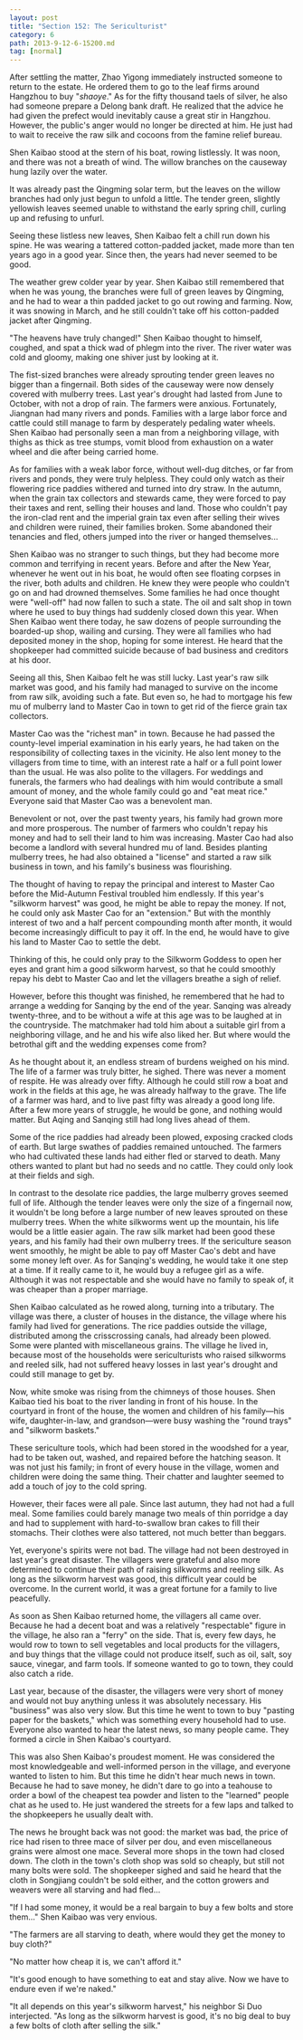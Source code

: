 ```yaml
---
layout: post
title: "Section 152: The Sericulturist"
category: 6
path: 2013-9-12-6-15200.md
tag: [normal]
---
```


After settling the matter, Zhao Yigong immediately instructed someone to return to the estate. He ordered them to go to the leaf firms around Hangzhou to buy "*shaoye*." As for the fifty thousand taels of silver, he also had someone prepare a Delong bank draft. He realized that the advice he had given the prefect would inevitably cause a great stir in Hangzhou. However, the public's anger would no longer be directed at him. He just had to wait to receive the raw silk and cocoons from the famine relief bureau.

Shen Kaibao stood at the stern of his boat, rowing listlessly. It was noon, and there was not a breath of wind. The willow branches on the causeway hung lazily over the water.

It was already past the Qingming solar term, but the leaves on the willow branches had only just begun to unfold a little. The tender green, slightly yellowish leaves seemed unable to withstand the early spring chill, curling up and refusing to unfurl.

Seeing these listless new leaves, Shen Kaibao felt a chill run down his spine. He was wearing a tattered cotton-padded jacket, made more than ten years ago in a good year. Since then, the years had never seemed to be good.

The weather grew colder year by year. Shen Kaibao still remembered that when he was young, the branches were full of green leaves by Qingming, and he had to wear a thin padded jacket to go out rowing and farming. Now, it was snowing in March, and he still couldn't take off his cotton-padded jacket after Qingming.

"The heavens have truly changed!" Shen Kaibao thought to himself, coughed, and spat a thick wad of phlegm into the river. The river water was cold and gloomy, making one shiver just by looking at it.

The fist-sized branches were already sprouting tender green leaves no bigger than a fingernail. Both sides of the causeway were now densely covered with mulberry trees. Last year's drought had lasted from June to October, with not a drop of rain. The farmers were anxious. Fortunately, Jiangnan had many rivers and ponds. Families with a large labor force and cattle could still manage to farm by desperately pedaling water wheels. Shen Kaibao had personally seen a man from a neighboring village, with thighs as thick as tree stumps, vomit blood from exhaustion on a water wheel and die after being carried home.

As for families with a weak labor force, without well-dug ditches, or far from rivers and ponds, they were truly helpless. They could only watch as their flowering rice paddies withered and turned into dry straw. In the autumn, when the grain tax collectors and stewards came, they were forced to pay their taxes and rent, selling their houses and land. Those who couldn't pay the iron-clad rent and the imperial grain tax even after selling their wives and children were ruined, their families broken. Some abandoned their tenancies and fled, others jumped into the river or hanged themselves...

Shen Kaibao was no stranger to such things, but they had become more common and terrifying in recent years. Before and after the New Year, whenever he went out in his boat, he would often see floating corpses in the river, both adults and children. He knew they were people who couldn't go on and had drowned themselves. Some families he had once thought were "well-off" had now fallen to such a state. The oil and salt shop in town where he used to buy things had suddenly closed down this year. When Shen Kaibao went there today, he saw dozens of people surrounding the boarded-up shop, wailing and cursing. They were all families who had deposited money in the shop, hoping for some interest. He heard that the shopkeeper had committed suicide because of bad business and creditors at his door.

Seeing all this, Shen Kaibao felt he was still lucky. Last year's raw silk market was good, and his family had managed to survive on the income from raw silk, avoiding such a fate. But even so, he had to mortgage his few mu of mulberry land to Master Cao in town to get rid of the fierce grain tax collectors.

Master Cao was the "richest man" in town. Because he had passed the county-level imperial examination in his early years, he had taken on the responsibility of collecting taxes in the vicinity. He also lent money to the villagers from time to time, with an interest rate a half or a full point lower than the usual. He was also polite to the villagers. For weddings and funerals, the farmers who had dealings with him would contribute a small amount of money, and the whole family could go and "eat meat rice." Everyone said that Master Cao was a benevolent man.

Benevolent or not, over the past twenty years, his family had grown more and more prosperous. The number of farmers who couldn't repay his money and had to sell their land to him was increasing. Master Cao had also become a landlord with several hundred mu of land. Besides planting mulberry trees, he had also obtained a "license" and started a raw silk business in town, and his family's business was flourishing.

The thought of having to repay the principal and interest to Master Cao before the Mid-Autumn Festival troubled him endlessly. If this year's "silkworm harvest" was good, he might be able to repay the money. If not, he could only ask Master Cao for an "extension." But with the monthly interest of two and a half percent compounding month after month, it would become increasingly difficult to pay it off. In the end, he would have to give his land to Master Cao to settle the debt.

Thinking of this, he could only pray to the Silkworm Goddess to open her eyes and grant him a good silkworm harvest, so that he could smoothly repay his debt to Master Cao and let the villagers breathe a sigh of relief.

However, before this thought was finished, he remembered that he had to arrange a wedding for Sanqing by the end of the year. Sanqing was already twenty-three, and to be without a wife at this age was to be laughed at in the countryside. The matchmaker had told him about a suitable girl from a neighboring village, and he and his wife also liked her. But where would the betrothal gift and the wedding expenses come from?

As he thought about it, an endless stream of burdens weighed on his mind. The life of a farmer was truly bitter, he sighed. There was never a moment of respite. He was already over fifty. Although he could still row a boat and work in the fields at this age, he was already halfway to the grave. The life of a farmer was hard, and to live past fifty was already a good long life. After a few more years of struggle, he would be gone, and nothing would matter. But Aqing and Sanqing still had long lives ahead of them.

Some of the rice paddies had already been plowed, exposing cracked clods of earth. But large swathes of paddies remained untouched. The farmers who had cultivated these lands had either fled or starved to death. Many others wanted to plant but had no seeds and no cattle. They could only look at their fields and sigh.

In contrast to the desolate rice paddies, the large mulberry groves seemed full of life. Although the tender leaves were only the size of a fingernail now, it wouldn't be long before a large number of new leaves sprouted on these mulberry trees. When the white silkworms went up the mountain, his life would be a little easier again. The raw silk market had been good these years, and his family had their own mulberry trees. If the sericulture season went smoothly, he might be able to pay off Master Cao's debt and have some money left over. As for Sanqing's wedding, he would take it one step at a time. If it really came to it, he would buy a refugee girl as a wife. Although it was not respectable and she would have no family to speak of, it was cheaper than a proper marriage.

Shen Kaibao calculated as he rowed along, turning into a tributary. The village was there, a cluster of houses in the distance, the village where his family had lived for generations. The rice paddies outside the village, distributed among the crisscrossing canals, had already been plowed. Some were planted with miscellaneous grains. The village he lived in, because most of the households were sericulturists who raised silkworms and reeled silk, had not suffered heavy losses in last year's drought and could still manage to get by.

Now, white smoke was rising from the chimneys of those houses. Shen Kaibao tied his boat to the river landing in front of his house. In the courtyard in front of the house, the women and children of his family—his wife, daughter-in-law, and grandson—were busy washing the "round trays" and "silkworm baskets."

These sericulture tools, which had been stored in the woodshed for a year, had to be taken out, washed, and repaired before the hatching season. It was not just his family; in front of every house in the village, women and children were doing the same thing. Their chatter and laughter seemed to add a touch of joy to the cold spring.

However, their faces were all pale. Since last autumn, they had not had a full meal. Some families could barely manage two meals of thin porridge a day and had to supplement with hard-to-swallow bran cakes to fill their stomachs. Their clothes were also tattered, not much better than beggars.

Yet, everyone's spirits were not bad. The village had not been destroyed in last year's great disaster. The villagers were grateful and also more determined to continue their path of raising silkworms and reeling silk. As long as the silkworm harvest was good, this difficult year could be overcome. In the current world, it was a great fortune for a family to live peacefully.

As soon as Shen Kaibao returned home, the villagers all came over. Because he had a decent boat and was a relatively "respectable" figure in the village, he also ran a "ferry" on the side. That is, every few days, he would row to town to sell vegetables and local products for the villagers, and buy things that the village could not produce itself, such as oil, salt, soy sauce, vinegar, and farm tools. If someone wanted to go to town, they could also catch a ride.

Last year, because of the disaster, the villagers were very short of money and would not buy anything unless it was absolutely necessary. His "business" was also very slow. But this time he went to town to buy "pasting paper for the baskets," which was something every household had to use. Everyone also wanted to hear the latest news, so many people came. They formed a circle in Shen Kaibao's courtyard.

This was also Shen Kaibao's proudest moment. He was considered the most knowledgeable and well-informed person in the village, and everyone wanted to listen to him. But this time he didn't hear much news in town. Because he had to save money, he didn't dare to go into a teahouse to order a bowl of the cheapest tea powder and listen to the "learned" people chat as he used to. He just wandered the streets for a few laps and talked to the shopkeepers he usually dealt with.

The news he brought back was not good: the market was bad, the price of rice had risen to three mace of silver per dou, and even miscellaneous grains were almost one mace. Several more shops in the town had closed down. The cloth in the town's cloth shop was sold so cheaply, but still not many bolts were sold. The shopkeeper sighed and said he heard that the cloth in Songjiang couldn't be sold either, and the cotton growers and weavers were all starving and had fled...

"If I had some money, it would be a real bargain to buy a few bolts and store them..." Shen Kaibao was very envious.

"The farmers are all starving to death, where would they get the money to buy cloth?"

"No matter how cheap it is, we can't afford it."

"It's good enough to have something to eat and stay alive. Now we have to endure even if we're naked."

"It all depends on this year's silkworm harvest," his neighbor Si Duo interjected. "As long as the silkworm harvest is good, it's no big deal to buy a few bolts of cloth after selling the silk."